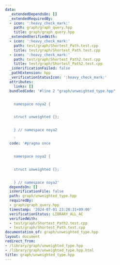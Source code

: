```yaml
---
data:
  _extendedDependsOn: []
  _extendedRequiredBy:
  - icon: ':heavy_check_mark:'
    path: graph/graph_query.hpp
    title: graph/graph_query.hpp
  _extendedVerifiedWith:
  - icon: ':heavy_check_mark:'
    path: test/graph/Shortest_Path.test.cpp
    title: test/graph/Shortest_Path.test.cpp
  - icon: ':heavy_check_mark:'
    path: test/graph/Shortest_Path2.test.cpp
    title: test/graph/Shortest_Path2.test.cpp
  _isVerificationFailed: false
  _pathExtension: hpp
  _verificationStatusIcon: ':heavy_check_mark:'
  attributes:
    links: []
  bundledCode: '#line 2 "graph/unweighted_type.hpp"


    namespace noya2 {


    struct unweighted {};


    } // namespace noya2

    '
  code: '#pragma once


    namespace noya2 {


    struct unweighted {};


    } // namespace noya2'
  dependsOn: []
  isVerificationFile: false
  path: graph/unweighted_type.hpp
  requiredBy:
  - graph/graph_query.hpp
  timestamp: '2024-07-01 23:28:31+09:00'
  verificationStatus: LIBRARY_ALL_AC
  verifiedWith:
  - test/graph/Shortest_Path2.test.cpp
  - test/graph/Shortest_Path.test.cpp
documentation_of: graph/unweighted_type.hpp
layout: document
redirect_from:
- /library/graph/unweighted_type.hpp
- /library/graph/unweighted_type.hpp.html
title: graph/unweighted_type.hpp
---
```

